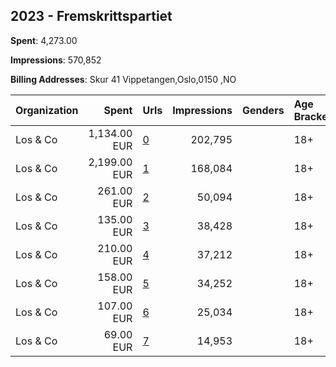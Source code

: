 ## 2023 - Fremskrittspartiet 
**Spent**: 4,273.00

**Impressions**: 570,852

**Billing Addresses**: Skur 41 Vippetangen,Oslo,0150 ,NO

|Organization|Spent|Urls|Impressions|Genders|Age Brackets|Country Codes|
|:---|---:|:---|---:|:---|:---|:---|
|Los & Co|1,134.00 EUR|[0](https://www.snap.com/political-ads/asset/71be5384d4c6548a75aacb2b42ed0814ea6c0f250b61e0161e262fd91b906d92?mediaType=mp4)|202,795||18+|norway|
|Los & Co|2,199.00 EUR|[1](https://www.snap.com/political-ads/asset/a39e9d38985c9a4cab62f7b0fcacaae2409f7f473d5907a2ced900004eb40b2b?mediaType=mp4)|168,084||18+|norway|
|Los & Co|261.00 EUR|[2](https://www.snap.com/political-ads/asset/b5c7b67622a5083e60ffe0678d313c995c16e1027561d4daa7db1079a07cab3f?mediaType=mp4)|50,094||18+|norway|
|Los & Co|135.00 EUR|[3](https://www.snap.com/political-ads/asset/c93adccd3e8fc09b8c66745cebec3be7c7f3eb4e4b203f315a22bafcb4eec079?mediaType=mp4)|38,428||18+|norway|
|Los & Co|210.00 EUR|[4](https://www.snap.com/political-ads/asset/a0df2b59ec1ae3d5a2baed06d2f0a67561125bc8bd37327d643aba9d7de9a04e?mediaType=mp4)|37,212||18+|norway|
|Los & Co|158.00 EUR|[5](https://www.snap.com/political-ads/asset/abeaaea282d206f8379effc9bbd8225afd53a56e437a2d881b03d498002a9f03?mediaType=mp4)|34,252||18+|norway|
|Los & Co|107.00 EUR|[6](https://www.snap.com/political-ads/asset/c055515ecab63f29a1324f5bccf26a054e302b63dd51ae8f67155d132f29a618?mediaType=mp4)|25,034||18+|norway|
|Los & Co|69.00 EUR|[7](https://www.snap.com/political-ads/asset/dc44f5ac47c6a52790835dea2c13b78d48946afcde82cf09d8efad604f3b4617?mediaType=mp4)|14,953||18+|norway|
